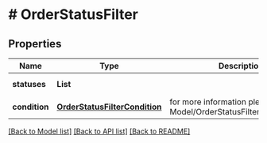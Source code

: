 # # OrderStatusFilter


## Properties 


Name | Type | Description | Notes
------------ | ------------- | ------------- | -------------
**statuses**| **List<String>** |   | [optional] [default to new ArrayList<>()]
**condition**| [**OrderStatusFilterCondition**](OrderStatusFilterCondition.md) |  for more information please, see Model/OrderStatusFilterCondition.php  | [optional] [default to OrderStatusFilterCondition.IN]


[[Back to Model list]](../../README.md#models) [[Back to API list]](../../README.md#endpoints) [[Back to README]](../../README.md)

